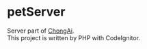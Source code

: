 petServer
=========

Server part of <a href="https://github.com/jaycelq/ChongAi">ChongAi</a>.   
This project is written by PHP with CodeIgnitor.
